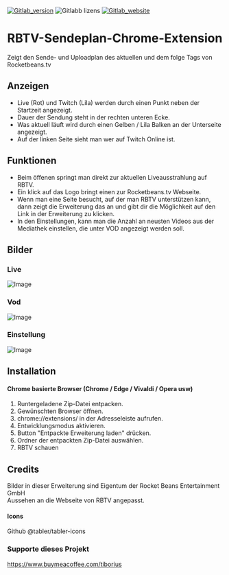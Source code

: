 [![Gitlab_version](https://img.shields.io/gitlab/v/release/tiboriusdev/RBTV-Sendeplan-Chrome-Extension?color=blue&label=version&style=flat-square)](https://Gitlab.com/TiboriusDev/RBTV-Sendeplan-Chrome-Extension/releases/)
![Gitlabb lizens](https://img.shields.io/gitlab/v/license/TiboriusDev/RBTV-Sendeplan-Chrome-Extension?color=green&style=flat-square)
[![Gitlab_website](https://img.shields.io/badge/website-tiborius.com-red?&style=flat-square)](https://tiborius.com)

# RBTV-Sendeplan-Chrome-Extension
Zeigt den Sende- und Uploadplan des aktuellen und dem folge Tags von Rocketbeans.tv

## Anzeigen
- Live (Rot) und Twitch (Lila) werden durch einen Punkt neben der Startzeit angezeigt.
- Dauer der Sendung steht in der rechten unteren Ecke.
- Was aktuell läuft wird durch einen Gelben / Lila Balken an der Unterseite angezeigt.
- Auf der linken Seite sieht man wer auf Twitch Online ist. 

## Funktionen
- Beim öffenen springt man direkt zur aktuellen Liveausstrahlung auf RBTV.<br>
- Ein klick auf das Logo bringt einen zur Rocketbeans.tv Webseite.<br>
- Wenn man eine Seite besucht, auf der man RBTV unterstützen kann, dann zeigt die Erweiterung das an und gibt dir die Möglichkeit auf den Link in der Erweiterung zu klicken. 
- In den Einstellungen, kann man die Anzahl an neusten Videos aus der Mediathek einstellen, die unter VOD angezeigt werden soll.

## Bilder
### Live
![Image](https://dl.tiborius.com/img_erweiterung_1.jpg)
### Vod
![Image](https://dl.tiborius.com/img_erweiterung_2.jpg)
### Einstellung
![Image](https://dl.tiborius.com/img_erweiterung_3.jpg)

## Installation
#### Chrome basierte Browser (Chrome / Edge / Vivaldi / Opera usw)
1. Runtergeladene Zip-Datei entpacken.
2. Gewünschten Browser öffnen.
3. chrome://extensions/ in der Adresseleiste aufrufen.
4. Entwicklungsmodus aktivieren.
5. Button "Entpackte Erweiterung laden" drücken.
6. Ordner der entpackten Zip-Datei auswählen.
7. RBTV schauen

## Credits
Bilder in dieser Erweiterung sind Eigentum der Rocket Beans Entertainment GmbH<br>
Aussehen an die Webseite von RBTV angepasst.
#### Icons
Github @tabler/tabler-icons
### Supporte dieses Projekt
https://www.buymeacoffee.com/tiborius

